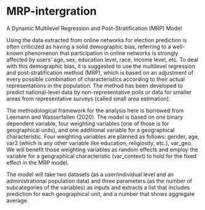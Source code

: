 # MRP-intergration
A Dynamic Multilevel Regression and Post-Stratification (MRP) Model

Using the data extracted from online networks for election prediction is often criticized as having a solid demographic bias, referring to a well-known phenomenon that participation in online networks is strongly affected by users' age, sex, education level, race, income level, etc. To deal with this demographic bias, it is suggested to use the multilevel regression and post-stratification method (MRP), which is based on an adjustment of every possible combination of characteristics according to their actual representations in the population. The method has been developed to predict national-level data by non-representative polls or data for smaller areas from representative surveys (called small area estimation). 

The methodological framework for the analysis here is borrowed from Leemann and Wasserfallen (2020). The model is based on one binary dependent variable, four weighting variables (one of those is for geographical units), and one additional variable for a geographical characteristic. Four weighting variables are planned as follows: gender, age, var3 (which is any other variable like education, religiosity, etc.), var_geo. We will benefit those weighting variables as random effects and employ the variable for a geographical characteristic (var_context) to hold for the fixed effect in the MRP model.

The model will take two datasets (as a user/individual level and an administrational population data) and three parameters (as the number of subcategories of the variables) as inputs and extracts a list that includes prediction for each geographical unit, and a number that shows aggregate average.

